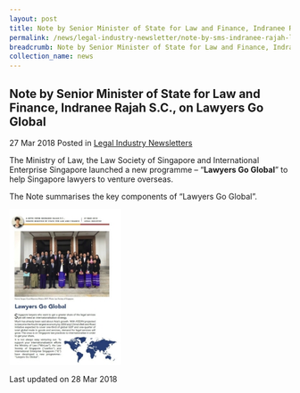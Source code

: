 ```yaml
---
layout: post
title: Note by Senior Minister of State for Law and Finance, Indranee Rajah S.C., on Lawyers Go Global
permalink: /news/legal-industry-newsletter/note-by-sms-indranee-rajah-lawyers-go-global/
breadcrumb: Note by Senior Minister of State for Law and Finance, Indranee Rajah S.C., on Lawyers Go Global
collection_name: news
---
```


<style>
  .image {width: 200px;}
  .image img {max-width: 100%;}
</style>

Note by Senior Minister of State for Law and Finance, Indranee Rajah S.C., on Lawyers Go Global
---

27 Mar 2018 Posted in [Legal Industry Newsletters](/news/legal-industry-newsletters/)

The Ministry of Law, the Law Society of Singapore and International Enterprise Singapore launched a new programme – “**Lawyers Go Global**” to help Singapore lawyers to venture overseas.

The Note summarises the key components of “Lawyers Go Global”.

<div class="image">
  <a href="/files/NoteonLawyersGoGlobal.pdf/"><img src="/images/1522222808259.jpg/" title="note on lawyers go global" alt="note on lawyers go global"></a>
</div>

<p class="right-side-updated">Last updated on 28 Mar 2018</p>
